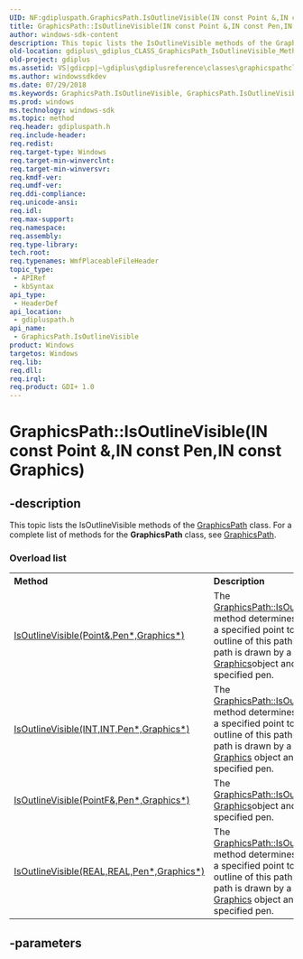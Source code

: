 ```yaml
---
UID: NF:gdipluspath.GraphicsPath.IsOutlineVisible(IN const Point &,IN const Pen,IN const Graphics)
title: GraphicsPath::IsOutlineVisible(IN const Point &,IN const Pen,IN const Graphics)
author: windows-sdk-content
description: This topic lists the IsOutlineVisible methods of the GraphicsPath class. For a complete list of methods for the GraphicsPath class, see GraphicsPath.
old-location: gdiplus\_gdiplus_CLASS_GraphicsPath_IsOutlineVisible_Methods.htm
old-project: gdiplus
ms.assetid: VS|gdicpp|~\gdiplus\gdiplusreference\classes\graphicspathclass\graphicspathmethods\graphicspathisoutlinevisiblemethods.htm
ms.author: windowssdkdev
ms.date: 07/29/2018
ms.keywords: GraphicsPath.IsOutlineVisible, GraphicsPath.IsOutlineVisible(IN const Point &,IN const Pen,IN const Graphics), GraphicsPath::IsOutlineVisible, GraphicsPath::IsOutlineVisible(IN const Point &,IN const Pen,IN const Graphics), IsOutlineVisible, IsOutlineVisible methods [GDI+], _gdiplus_CLASS_GraphicsPath_IsOutlineVisible_Methods, gdiplus._gdiplus_CLASS_GraphicsPath_IsOutlineVisible_Methods, gdipluspath/IsOutlineVisible
ms.prod: windows
ms.technology: windows-sdk
ms.topic: method
req.header: gdipluspath.h
req.include-header: 
req.redist: 
req.target-type: Windows
req.target-min-winverclnt: 
req.target-min-winversvr: 
req.kmdf-ver: 
req.umdf-ver: 
req.ddi-compliance: 
req.unicode-ansi: 
req.idl: 
req.max-support: 
req.namespace: 
req.assembly: 
req.type-library: 
tech.root: 
req.typenames: WmfPlaceableFileHeader
topic_type:
 - APIRef
 - kbSyntax
api_type:
 - HeaderDef
api_location:
 - gdipluspath.h
api_name:
 - GraphicsPath.IsOutlineVisible
product: Windows
targetos: Windows
req.lib: 
req.dll: 
req.irql: 
req.product: GDI+ 1.0
---
```


# GraphicsPath::IsOutlineVisible(IN const Point &,IN const Pen,IN const Graphics)


## -description


<span>This topic lists the 
IsOutlineVisible methods of the 
<a href="https://msdn.microsoft.com/en-us/library/ms534456(v=VS.85).aspx">GraphicsPath</a> class. For a complete list of methods for the 
<b>GraphicsPath</b> class, see 
<a href="https://msdn.microsoft.com/en-us/library/ms534456(v=VS.85).aspx">GraphicsPath</a>. 


</span><h3>Overload list</h3><table>
<tr>
<th align="left" width="37%">Method</th>
<th align="left" width="63%">Description</th>
</tr>
<tr>
<td align="left" width="37%">
<a href="https://msdn.microsoft.com/en-us/library/ms535577(v=VS.85).aspx">IsOutlineVisible(Point&,Pen*,Graphics*)</a>
</td>
<td align="left" width="63%">
The <a href="https://msdn.microsoft.com/en-us/library/ms535577(v=VS.85).aspx">GraphicsPath::IsOutlineVisible</a> method determines whether a specified point touches the outline of this path when the path is drawn by a specified <a href="https://msdn.microsoft.com/en-us/library/ms534453(v=VS.85).aspx">Graphics</a>object and a specified pen.

</td>
</tr>
<tr>
<td align="left" width="37%">
<a href="https://msdn.microsoft.com/en-us/library/ms535579(v=VS.85).aspx">IsOutlineVisible(INT,INT,Pen*,Graphics*)</a>
</td>
<td align="left" width="63%">
The <a href="https://msdn.microsoft.com/en-us/library/ms535579(v=VS.85).aspx">GraphicsPath::IsOutlineVisible</a> method determines whether a specified point touches the outline of this path when the path is drawn by a specified <a href="https://msdn.microsoft.com/en-us/library/ms534453(v=VS.85).aspx">Graphics</a> object and a specified pen.

</td>
</tr>
<tr>
<td align="left" width="37%">
<a href="https://msdn.microsoft.com/en-us/library/ms535580(v=VS.85).aspx">IsOutlineVisible(PointF&,Pen*,Graphics*)</a>
</td>
<td align="left" width="63%">
The <a href="https://msdn.microsoft.com/en-us/library/ms535580(v=VS.85).aspx">GraphicsPath::IsOutlineVisible</a>
<a href="https://msdn.microsoft.com/en-us/library/ms534453(v=VS.85).aspx">Graphics</a>object and a specified pen.

</td>
</tr>
<tr>
<td align="left" width="37%">
<a href="https://msdn.microsoft.com/en-us/library/ms535578(v=VS.85).aspx">IsOutlineVisible(REAL,REAL,Pen*,Graphics*)</a>
</td>
<td align="left" width="63%">
The <a href="https://msdn.microsoft.com/en-us/library/ms535578(v=VS.85).aspx">GraphicsPath::IsOutlineVisible</a> method determines whether a specified point touches the outline of this path when the path is drawn by a specified <a href="https://msdn.microsoft.com/en-us/library/ms534453(v=VS.85).aspx">Graphics</a> object and a specified pen.

</td>
</tr>
</table>

## -parameters


